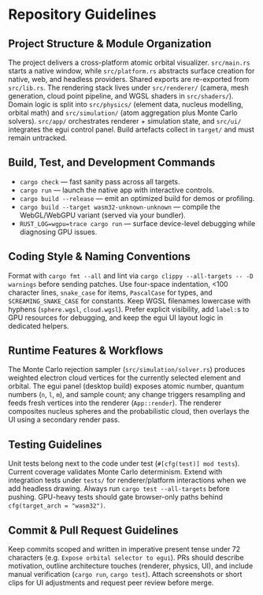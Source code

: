 # Repository Guidelines

## Project Structure & Module Organization
The project delivers a cross-platform atomic orbital visualizer. `src/main.rs` starts a native window, while `src/platform.rs` abstracts surface creation for native, web, and headless providers. Shared exports are re-exported from `src/lib.rs`. The rendering stack lives under `src/renderer/` (camera, mesh generation, cloud point pipeline, and WGSL shaders in `src/shaders/`). Domain logic is split into `src/physics/` (element data, nucleus modelling, orbital math) and `src/simulation/` (atom aggregation plus Monte Carlo solvers). `src/app/` orchestrates renderer + simulation state, and `src/ui/` integrates the egui control panel. Build artefacts collect in `target/` and must remain untracked.

## Build, Test, and Development Commands
- `cargo check` — fast sanity pass across all targets.
- `cargo run` — launch the native app with interactive controls.
- `cargo build --release` — emit an optimized build for demos or profiling.
- `cargo build --target wasm32-unknown-unknown` — compile the WebGL/WebGPU variant (served via your bundler).
- `RUST_LOG=wgpu=trace cargo run` — surface device-level debugging while diagnosing GPU issues.

## Coding Style & Naming Conventions
Format with `cargo fmt --all` and lint via `cargo clippy --all-targets -- -D warnings` before sending patches. Use four-space indentation, <100 character lines, `snake_case` for items, `PascalCase` for types, and `SCREAMING_SNAKE_CASE` for constants. Keep WGSL filenames lowercase with hyphens (`sphere.wgsl`, `cloud.wgsl`). Prefer explicit visibility, add `label:`s to GPU resources for debugging, and keep the egui UI layout logic in dedicated helpers.

## Runtime Features & Workflows
The Monte Carlo rejection sampler (`src/simulation/solver.rs`) produces weighted electron cloud vertices for the currently selected element and orbital. The egui panel (desktop build) exposes atomic number, quantum numbers (`n`, `l`, `m`), and sample count; any change triggers resampling and feeds fresh vertices into the renderer (`App::render`). The renderer composites nucleus spheres and the probabilistic cloud, then overlays the UI using a secondary render pass.

## Testing Guidelines
Unit tests belong next to the code under test (`#[cfg(test)] mod tests`). Current coverage validates Monte Carlo determinism. Extend with integration tests under `tests/` for renderer/platform interactions when we add headless drawing. Always run `cargo test --all-targets` before pushing. GPU-heavy tests should gate browser-only paths behind `cfg(target_arch = "wasm32")`.

## Commit & Pull Request Guidelines
Keep commits scoped and written in imperative present tense under 72 characters (e.g. `Expose orbital selector to egui`). PRs should describe motivation, outline architecture touches (renderer, physics, UI), and include manual verification (`cargo run`, `cargo test`). Attach screenshots or short clips for UI adjustments and request peer review before merge.
